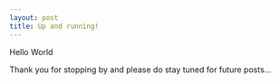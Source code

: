 ```yaml
---
layout: post
title: Up and running!
---
```


Hello World

Thank you for stopping by and please do stay tuned for future posts...
